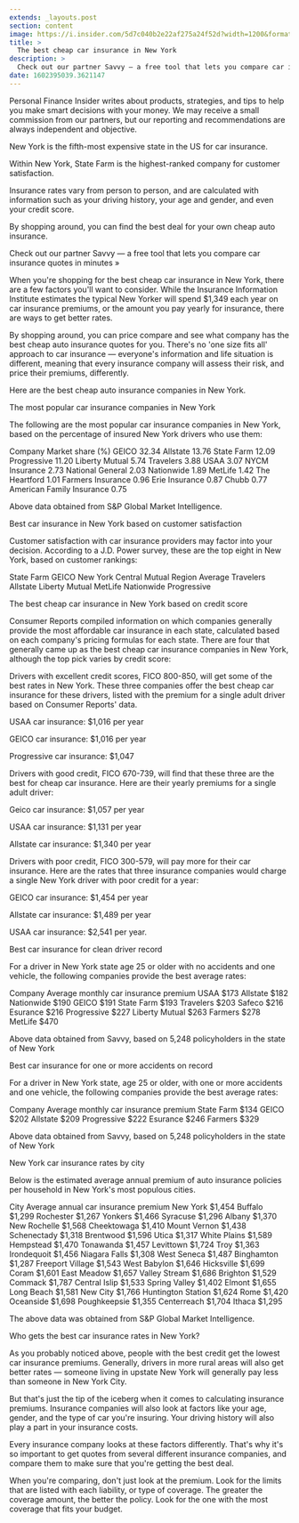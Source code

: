 ```yaml
--- 
extends: _layouts.post 
section: content 
image: https://i.insider.com/5d7c040b2e22af275a24f52d?width=1200&format=jpeg 
title: > 
  The best cheap car insurance in New York 
description: > 
  Check out our partner Savvy — a free tool that lets you compare car insurance quotes in minutes »When you're shopping for the best cheap car insurance in New York, there are a few factors you'll want to consider.Best car insurance in New York based on customer satisfactionCustomer satisfaction with car insurance providers may factor into your decision.USAA car insurance: $1,016 per yearGEICO car insurance: $1,016 per yearProgressive car insurance: $1,047Drivers with good credit, FICO 670-739, will find that these three are the best for cheap car insurance.Here are their yearly premiums for a single adult driver:Geico car insurance: $1,057 per yearUSAA car insurance: $1,131 per yearAllstate car insurance: $1,340 per yearDrivers with poor credit, FICO 300-579, will pay more for their car insurance.Here are the rates that three insurance companies would charge a single New York driver with poor credit for a year:GEICO car insurance: $1,454 per yearAllstate car insurance: $1,489 per yearUSAA car insurance: $2,541 per year. 
date: 1602395039.3621147 
--- 
```

Personal Finance Insider writes about products, strategies, and tips to help you make smart decisions with your money. We may receive a small commission from our partners, but our reporting and recommendations are always independent and objective.

New York is the fifth-most expensive state in the US for car insurance.

Within New York, State Farm is the highest-ranked company for customer satisfaction.

Insurance rates vary from person to person, and are calculated with information such as your driving history, your age and gender, and even your credit score.

By shopping around, you can find the best deal for your own cheap auto insurance.

Check out our partner Savvy — a free tool that lets you compare car insurance quotes in minutes »



When you're shopping for the best cheap car insurance in New York, there are a few factors you'll want to consider. While the Insurance Information Institute estimates the typical New Yorker will spend $1,349 each year on car insurance premiums, or the amount you pay yearly for insurance, there are ways to get better rates.

By shopping around, you can price compare and see what company has the best cheap auto insurance quotes for you. There's no 'one size fits all' approach to car insurance — everyone's information and life situation is different, meaning that every insurance company will assess their risk, and price their premiums, differently.

Here are the best cheap auto insurance companies in New York.

The most popular car insurance companies in New York

The following are the most popular car insurance companies in New York, based on the percentage of insured New York drivers who use them:

Company Market share (%) GEICO 32.34 Allstate 13.76 State Farm 12.09 Progressive 11.20 Liberty Mutual 5.74 Travelers 3.88 USAA 3.07 NYCM Insurance 2.73 National General 2.03 Nationwide 1.89 MetLife 1.42 The Heartford 1.01 Farmers Insurance 0.96 Erie Insurance 0.87 Chubb 0.77 American Family Insurance 0.75

Above data obtained from S&P Global Market Intelligence.

Best car insurance in New York based on customer satisfaction

Customer satisfaction with car insurance providers may factor into your decision. According to a J.D. Power survey, these are the top eight in New York, based on customer rankings:

State Farm GEICO New York Central Mutual Region Average Travelers Allstate Liberty Mutual MetLife Nationwide Progressive

The best cheap car insurance in New York based on credit score

Consumer Reports compiled information on which companies generally provide the most affordable car insurance in each state, calculated based on each company's pricing formulas for each state. There are four that generally came up as the best cheap car insurance companies in New York, although the top pick varies by credit score:

Drivers with excellent credit scores, FICO 800-850, will get some of the best rates in New York. These three companies offer the best cheap car insurance for these drivers, listed with the premium for a single adult driver based on Consumer Reports' data.

USAA car insurance: $1,016 per year

GEICO car insurance: $1,016 per year

Progressive car insurance: $1,047

Drivers with good credit, FICO 670-739, will find that these three are the best for cheap car insurance. Here are their yearly premiums for a single adult driver:

Geico car insurance: $1,057 per year

USAA car insurance: $1,131 per year

Allstate car insurance: $1,340 per year

Drivers with poor credit, FICO 300-579, will pay more for their car insurance. Here are the rates that three insurance companies would charge a single New York driver with poor credit for a year:

GEICO car insurance: $1,454 per year

Allstate car insurance: $1,489 per year

USAA car insurance: $2,541 per year.

Best car insurance for clean driver record

For a driver in New York state age 25 or older with no accidents and one vehicle, the following companies provide the best average rates:

Company Average monthly car insurance premium USAA $173 Allstate $182 Nationwide $190 GEICO $191 State Farm $193 Travelers $203 Safeco $216 Esurance $216 Progressive $227 Liberty Mutual $263 Farmers $278 MetLife $470

Above data obtained from Savvy, based on 5,248 policyholders in the state of New York

Best car insurance for one or more accidents on record

For a driver in New York state, age 25 or older, with one or more accidents and one vehicle, the following companies provide the best average rates:

Company Average monthly car insurance premium State Farm $134 GEICO $202 Allstate $209 Progressive $222 Esurance $246 Farmers $329

Above data obtained from Savvy, based on 5,248 policyholders in the state of New York

New York car insurance rates by city

Below is the estimated average annual premium of auto insurance policies per household in New York's most populous cities.

City Average annual car insurance premium New York $1,454 Buffalo $1,299 Rochester $1,267 Yonkers $1,466 Syracuse $1,296 Albany $1,370 New Rochelle $1,568 Cheektowaga $1,410 Mount Vernon $1,438 Schenectady $1,318 Brentwood $1,596 Utica $1,317 White Plains $1,589 Hempstead $1,470 Tonawanda $1,457 Levittown $1,724 Troy $1,363 Irondequoit $1,456 Niagara Falls $1,308 West Seneca $1,487 Binghamton $1,287 Freeport Village $1,543 West Babylon $1,646 Hicksville $1,699 Coram $1,601 East Meadow $1,657 Valley Stream $1,686 Brighton $1,529 Commack $1,787 Central Islip $1,533 Spring Valley $1,402 Elmont $1,655 Long Beach $1,581 New City $1,766 Huntington Station $1,624 Rome $1,420 Oceanside $1,698 Poughkeepsie $1,355 Centerreach $1,704 Ithaca $1,295

The above data was obtained from S&P Global Market Intelligence.

Who gets the best car insurance rates in New York?

As you probably noticed above, people with the best credit get the lowest car insurance premiums. Generally, drivers in more rural areas will also get better rates — someone living in upstate New York will generally pay less than someone in New York City.

But that's just the tip of the iceberg when it comes to calculating insurance premiums. Insurance companies will also look at factors like your age, gender, and the type of car you're insuring. Your driving history will also play a part in your insurance costs.

Every insurance company looks at these factors differently. That's why it's so important to get quotes from several different insurance companies, and compare them to make sure that you're getting the best deal.

When you're comparing, don't just look at the premium. Look for the limits that are listed with each liability, or type of coverage. The greater the coverage amount, the better the policy. Look for the one with the most coverage that fits your budget.